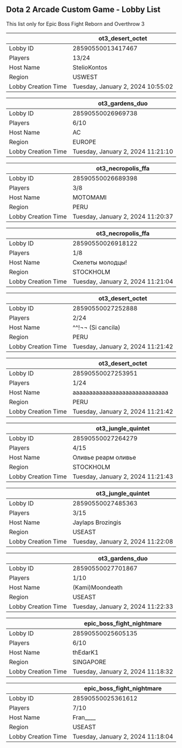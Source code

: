 ## Dota 2 Arcade Custom Game - Lobby List

This list only for Epic Boss Fight Reborn and Overthrow 3

|  | ot3_desert_octet |
| ------ | ------ |
| Lobby ID | 28590550013417467 |
| Players | 13/24 |
| Host Name | StelioKontos |
| Region | USWEST |
| Lobby Creation Time | Tuesday, January 2, 2024 10:55:02 |


|  | ot3_gardens_duo |
| ------ | ------ |
| Lobby ID | 28590550026969738 |
| Players | 6/10 |
| Host Name | AC |
| Region | EUROPE |
| Lobby Creation Time | Tuesday, January 2, 2024 11:21:10 |


|  | ot3_necropolis_ffa |
| ------ | ------ |
| Lobby ID | 28590550026689398 |
| Players | 3/8 |
| Host Name | MOTOMAMI |
| Region | PERU |
| Lobby Creation Time | Tuesday, January 2, 2024 11:20:37 |


|  | ot3_necropolis_ffa |
| ------ | ------ |
| Lobby ID | 28590550026918122 |
| Players | 1/8 |
| Host Name | Скелеты молодцы! |
| Region | STOCKHOLM |
| Lobby Creation Time | Tuesday, January 2, 2024 11:21:04 |


|  | ot3_desert_octet |
| ------ | ------ |
| Lobby ID | 28590550027252888 |
| Players | 2/24 |
| Host Name | ^^!¬¬ (Si cancila) |
| Region | PERU |
| Lobby Creation Time | Tuesday, January 2, 2024 11:21:42 |


|  | ot3_desert_octet |
| ------ | ------ |
| Lobby ID | 28590550027253951 |
| Players | 1/24 |
| Host Name | aaaaaaaaaaaaaaaaaaaaaaaaaaaaa |
| Region | PERU |
| Lobby Creation Time | Tuesday, January 2, 2024 11:21:42 |


|  | ot3_jungle_quintet |
| ------ | ------ |
| Lobby ID | 28590550027264279 |
| Players | 4/15 |
| Host Name | Оливье реарм оливье |
| Region | STOCKHOLM |
| Lobby Creation Time | Tuesday, January 2, 2024 11:21:43 |


|  | ot3_jungle_quintet |
| ------ | ------ |
| Lobby ID | 28590550027485363 |
| Players | 3/15 |
| Host Name | Jaylaps Brozingis |
| Region | USEAST |
| Lobby Creation Time | Tuesday, January 2, 2024 11:22:08 |


|  | ot3_gardens_duo |
| ------ | ------ |
| Lobby ID | 28590550027701867 |
| Players | 1/10 |
| Host Name | (Kami)Moondeath |
| Region | USEAST |
| Lobby Creation Time | Tuesday, January 2, 2024 11:22:33 |


|  | epic_boss_fight_nightmare |
| ------ | ------ |
| Lobby ID | 28590550025605135 |
| Players | 6/10 |
| Host Name | thEdarK1 |
| Region | SINGAPORE |
| Lobby Creation Time | Tuesday, January 2, 2024 11:18:32 |


|  | epic_boss_fight_nightmare |
| ------ | ------ |
| Lobby ID | 28590550025361612 |
| Players | 7/10 |
| Host Name | Fran____ |
| Region | USEAST |
| Lobby Creation Time | Tuesday, January 2, 2024 11:18:04 |


